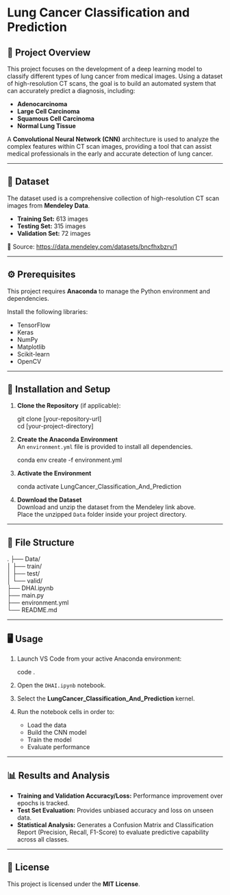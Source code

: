 # Lung Cancer Classification and Prediction

## 📌 Project Overview
This project focuses on the development of a deep learning model to classify different types of lung cancer from medical images. Using a dataset of high-resolution CT scans, the goal is to build an automated system that can accurately predict a diagnosis, including:

- **Adenocarcinoma**
- **Large Cell Carcinoma**
- **Squamous Cell Carcinoma**
- **Normal Lung Tissue**

A **Convolutional Neural Network (CNN)** architecture is used to analyze the complex features within CT scan images, providing a tool that can assist medical professionals in the early and accurate detection of lung cancer.

---

## 📂 Dataset
The dataset used is a comprehensive collection of high-resolution CT scan images from **Mendeley Data**.

- **Training Set:** 613 images  
- **Testing Set:** 315 images  
- **Validation Set:** 72 images  

🔗 Source: https://data.mendeley.com/datasets/bncfhxbzrv/1

---

## ⚙️ Prerequisites
This project requires **Anaconda** to manage the Python environment and dependencies.

Install the following libraries:
- TensorFlow  
- Keras  
- NumPy  
- Matplotlib  
- Scikit-learn  
- OpenCV  

---

## 🚀 Installation and Setup

1. **Clone the Repository** (if applicable):

    git clone [your-repository-url]  
    cd [your-project-directory]  

2. **Create the Anaconda Environment**  
   An `environment.yml` file is provided to install all dependencies.

    conda env create -f environment.yml  

3. **Activate the Environment**

    conda activate LungCancer_Classification_And_Prediction  

4. **Download the Dataset**  
   Download and unzip the dataset from the Mendeley link above.  
   Place the unzipped `Data` folder inside your project directory.

---

## 📁 File Structure
.
├── Data/  
│   ├── train/  
│   ├── test/  
│   └── valid/  
├── DHAI.ipynb  
├── main.py  
├── environment.yml  
└── README.md  

---

## 🖥️ Usage
1. Launch VS Code from your active Anaconda environment:  

    code .  

2. Open the `DHAI.ipynb` notebook.  
3. Select the **LungCancer_Classification_And_Prediction** kernel.  
4. Run the notebook cells in order to:
   - Load the data  
   - Build the CNN model  
   - Train the model  
   - Evaluate performance  

---

## 📊 Results and Analysis
- **Training and Validation Accuracy/Loss:** Performance improvement over epochs is tracked.  
- **Test Set Evaluation:** Provides unbiased accuracy and loss on unseen data.  
- **Statistical Analysis:** Generates a Confusion Matrix and Classification Report (Precision, Recall, F1-Score) to evaluate predictive capability across all classes.

---

## 📜 License
This project is licensed under the **MIT License**.
